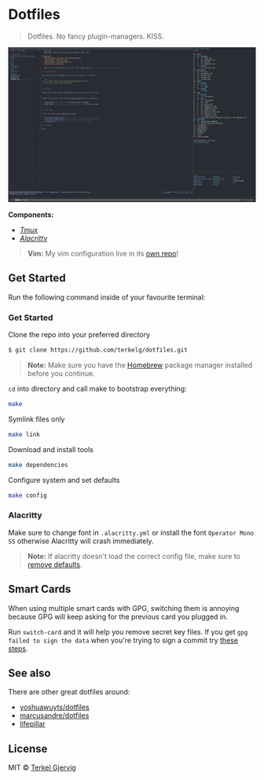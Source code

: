 # Dotfiles
> Dotfiles. No fancy plugin-managers. KISS.

![screenshot](https://github.com/terkelg/dotfiles/blob/master/screenshot.jpg?raw=true)

**Components:**
- *[Tmux](https://tmux.github.io/)*
- *[Alacritty](https://github.com/jwilm/alacritty)*

> **Vim:** My vim configuration live in its [own repo](https://github.com/terkelg/vimrc)!

## Get Started

Run the following command inside of your favourite terminal:

### Get Started

Clone the repo into your preferred directory

```sh
$ git clone https://github.com/terkelg/dotfiles.git
```

> **Note:** Make sure you have the [Homebrew](http://brew.sh) package manager installed before you continue.

`cd` into directory and call make to bootstrap everything:

```sh
make
```

Symlink files only

```sh
make link
```

Download and install tools
```sh
make dependencies
```

Configure system and set defaults
```sh
make config
```

### Alacritty

Make sure to change font in `.alacritty.yml` or install the font `Operator Mono SS` otherwise Alacritty will crash immediately.

> **Note:** If alacritty doesn't load the correct config file, make sure to [remove defaults](https://github.com/jwilm/alacritty#configuration).

## Smart Cards

When using multiple smart cards with GPG, switching them is annoying because GPG will keep asking for the previous card you plugged in.

Run `switch-card` and it will help you remove secret key files.
If you get `gpg failed to sign the data` when you're trying to sign a commit try [these steps](https://github.com/ruimarinho/yubikey-handbook/blob/master/openpgp/troubleshooting/gpg-failed-to-sign-the-data.md).

## See also

There are other great dotfiles around:

- [yoshuawuyts/dotfiles](https://github.com/yoshuawuyts/dotfiles)
- [marcusandre/dotfiles](https://github.com/marcusandre/dotfiles)
- [lifepillar](https://github.com/lifepillar/dotfiles)

## License

MIT © [Terkel Gjervig](https://terkel.com)
